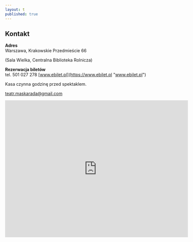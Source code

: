 ```yaml
---
layout: t
published: true
---
```



## Kontakt

**Adres**  
Warszawa, Krakowskie Przedmieście 66

(Sala Wielka, Centralna Biblioteka Rolnicza)  

**Rezerwacja biletów**  
tel. 501 027 278  [www.ebilet.pl](https://www.ebilet.pl "www.ebilet.pl")

Kasa czynna godzinę przed spektaklem.  

teatr.maskarada@gmail.com


<iframe width="600" height="450" frameborder="0" style="border:0" src="https://www.google.com/maps/embed/v1/place?q=Krakowskie%20Przedmie%C5%9Bcie%2066%2C%20Warsaw%2C%20Poland&key=AIzaSyAj10GiD4y7BTXuxJbZHsQrkio4VBCvoXU" allowfullscreen></iframe>




<!--
Spektakle kwietniowe pokazujemy na scenie teatralnej <br />Domu Kultury Praga na ul. Dąbrowszczaków 2/4<br /><br />tel. 501 027 278

<br /><br />

<form target="_blank" method="get" action="http://maps.google.com/maps"> 
Wpisz po przecinku nazwę ulicy, z której do nas wyruszasz :
<input type="text" value="Warszawa," name="saddr">
<input type="hidden" value="Warszawa, Dąbrowszczaków 2" name="daddr">
<input type="submit" value=" Pokaż trasę ">
 </form>
 
<br />
-->

